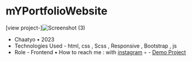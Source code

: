 # mYPortfolioWebsite
[view project-]![Screenshot (3)](https://user-images.githubusercontent.com/122044544/219324161-e5516c2a-c40c-41d6-af29-94c613da89a8.png)
- Chaatyo • 2023
- Technologies Used - html, css , Scss , Responsive , Bootstrap , js
- Role - Frontend
• How to reach me : with [instagram](https://instagram.com/sajad.farhadi_web)
◦ - [Demo Project](https://sajadfarhadi-web.github.io/mYPortfolioWebsite/)
